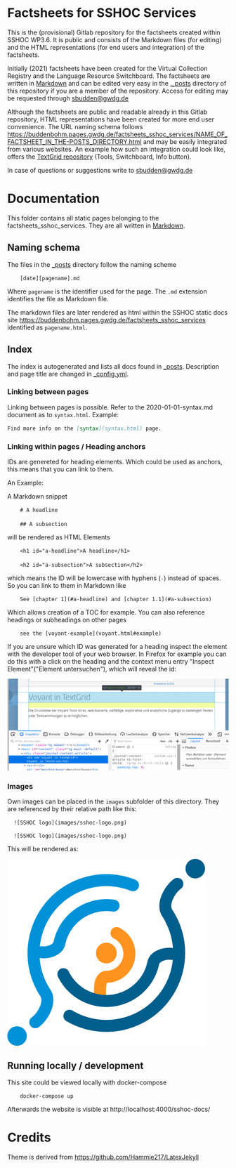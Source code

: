# Factsheets for SSHOC Services

This is the (provisional) Gitlab repository for the factsheets created within SSHOC WP3.6. It is public and consists of the Markdown files (for editing) and the HTML representations (for end users and integration) of the factsheets.

Initially (2021) factsheets have been created for the Virtual Collection Registry and the Language Resource Switchboard. The factsheets are written in [Markdown](https://github.com/adam-p/markdown-here/wiki/Markdown-Cheatsheet) and can be edited very easy in the [._posts](https://gitlab.gwdg.de/buddenbohm/factsheets_sshoc_services/-/tree/master/_posts) directory of this repository if you are a member of the repository. Access for editing may be requested through sbudden@gwdg.de 

Although the factsheets are public and readable already in this Gitlab repository, HTML representations have been created for more end user convenience. The URL naming schema follows https://buddenbohm.pages.gwdg.de/factsheets_sshoc_services/NAME_OF_FACTSHEET_IN_THE-POSTS_DIRECTORY.html and may be easily integrated from various websites. An example how such an integration could look like, offers the [TextGrid repository](https://textgridrep.org/browse/tbz8.0?lang=en) (Tools, Switchboard, Info button).

In case of questions or suggestions write to sbudden@gwdg.de

# Documentation

This folder contains all static pages belonging to the factsheets_sshoc_services. They are all written in [Markdown](https://daringfireball.net/projects/markdown/).

## Naming schema

The files in the [_posts](_posts) directory follow the naming scheme

        [date][pagename].md

Where `pagename` is the identifier used for the page. The `.md` extension identifies the file as Markdown file.

The markdown files are later rendered as html within the SSHOC static docs site <https://buddenbohm.pages.gwdg.de/factsheets_sshoc_services> identified as `pagename.html`.

## Index

The index is autogenerated and lists all docs found in [_posts](_posts). Description and page title are changed in [_config.yml](_config.yaml).

### Linking between pages

Linking between pages is possible. Refer to the 2020-01-01-syntax.md document as to `syntax.html`. Example: 

```markdown
Find more info on the [syntax](syntax.html) page.
```

### Linking within pages / Heading anchors


IDs are genereted for heading elements. Which could be used as anchors, this means that you can link to them.

An Example:

A Markdown snippet

        # A headline

        ## A subsection

will be rendered as HTML Elements

        <h1 id="a-headline">A headline</h1>
 
        <h2 id="a-subsection">A subsection</h2>

which means the ID will be lowercase with hyphens (`-`) instead of spaces. So you can link to them in Markdown like

        See [chapter 1](#a-headline) and [chapter 1.1](#a-subsection)

Which allows creation of a TOC for example. You can also reference headings or subheadings on other pages

        see the [voyant-example](voyant.html#example)

If you are unsure which ID was generated for a heading inspect the element with the developer tool of your web browser. In Firefox for example you can do this with a click on the heading and the context menu entry "Inspect Element"("Element untersuchen"), which will reveal the id:

![inspecting the anchor id](images/inspect-anchor.png)


### Images

Own images can be placed in the `images` subfolder of this directory. They are referenced by their relative path like this:

```
  ![SSHOC logo](images/sshoc-logo.png)
```

```
  ![SSHOC logo](images/sshoc-logo.png)
```

This will be rendered as:

![SSHOC logo](images/sshoc-logo.png)


## Running locally / development

This site could be viewed locally with docker-compose

        docker-compose up

Afterwards the website is visible at http://localhost:4000/sshoc-docs/

# Credits

Theme is derived from https://github.com/Hammie217/LatexJekyll